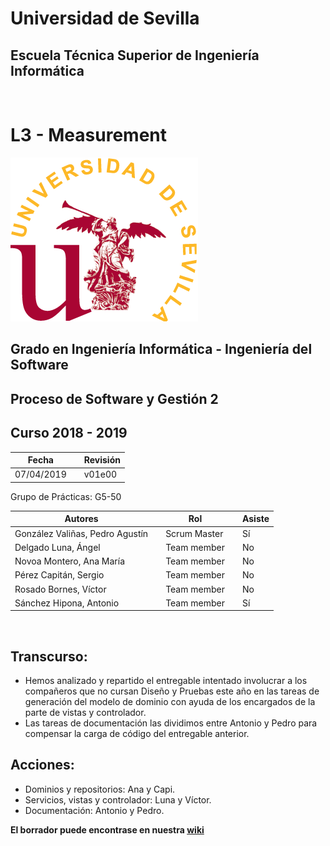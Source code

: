 # Universidad de Sevilla
## Escuela Técnica Superior de Ingeniería Informática
&nbsp;
&nbsp;
# L3 - Measurement

![logo us](../images/L2-8-image-logo_us_300.gif)

## Grado en Ingeniería Informática - Ingeniería del Software

## Proceso de Software y Gestión 2
## Curso 2018 - 2019

| Fecha     |    |Revisión |
|-----------|----|----------|
|07/04/2019 |    |v01e00|

Grupo de Prácticas: G5-50

| Autores |     | Rol | | Asiste |
|---------|-----|------|-----|-------|
| González Valiñas, Pedro Agustín |  | Scrum Master | | Sí |
| Delgado Luna, Ángel             |  | Team member | | No |
| Novoa Montero, Ana María        |  | Team member | | No |
| Pérez Capitán, Sergio           |  | Team member | | No |
| Rosado Bornes, Víctor           |  | Team member | | No |
| Sánchez Hipona, Antonio         |  | Team member | | Sí |

&nbsp;

## Transcurso:
 - Hemos analizado y repartido el entregable intentado involucrar a los compañeros que no cursan Diseño y Pruebas este año en las tareas de generación del modelo de dominio con ayuda de los encargados de la parte de vistas y controlador.
 - Las tareas de documentación las dividimos entre Antonio y Pedro para compensar la carga de código del entregable anterior.

## Acciones:
 - Dominios y repositorios: Ana y Capi.
 - Servicios, vistas y controlador: Luna y Víctor.
 - Documentación: Antonio y Pedro.

 **El borrador puede encontrase en nuestra [wiki](https://github.com/gii-is-psg2/PSG2-1819-G5-50/wiki/Scrum)**